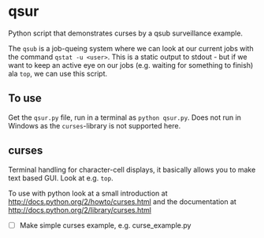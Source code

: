 qsur
====

Python script that demonstrates curses by a qsub surveillance example.

The `qsub` is a job-queing system where we can look at our current jobs with the command `qstat -u <user>`.
This is a static output to stdout - but if we want to keep an active eye on our jobs (e.g. waiting for something to finish) ala `top`, we can use this script.

To use
------

Get the `qsur.py` file, run in a terminal as `python qsur.py`. 
Does not run in Windows as the `curses`-library is not supported here.


curses
------
Terminal handling for character-cell displays, it basically allows you to make text based GUI. Look at e.g. `top`.

To use with python look at a small introduction at http://docs.python.org/2/howto/curses.html and the documentation at http://docs.python.org/2/library/curses.html

- [ ] Make simple curses example, e.g. curse_example.py

